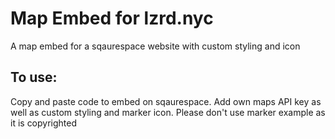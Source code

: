 # Map Embed for lzrd.nyc

A map embed for a sqaurespace website with custom styling and icon

## To use:
Copy and paste code to embed on sqaurespace. Add own maps API key as well as custom styling and marker icon.
Please don't use marker example as it is copyrighted
